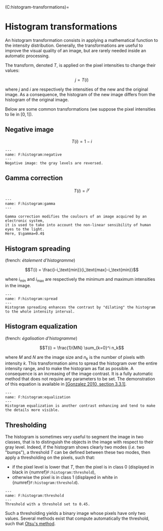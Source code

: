 (C:histogram-transformations)=
# Histogram transformations


An histogram transformation consists in applying a mathematical function to the intensity distribution.
Generally, the transformations are useful to improve the visual quality of an image,
but are rarely needed inside an automatic processing.

The transform, denoted $T$, is applied on the pixel intensities to change their values:

$$j = T(i)$$

where $j$ and $i$ are respectively the intensities of the new and the original image.
As a consequence, the histogram of the new image differs from the histogram of the original image.

Below are some common transformations (we suppose the pixel intensities to lie in $[0,1]$).


## Negative image

$$T(i) = 1-i$$

```{figure} negative.svg
---
name: F:histogram:negative
---
Negative image: the gray levels are reversed.
```

## Gamma correction

$$T(i) = i^\gamma$$

```{figure} gamma.svg
---
name: F:histogram:gamma
---

Gamma correction modifies the coulours of an image acquired by an electronic system,
it is used to take into account the non-linear sensibility of human eyes to the light.
Here, $\gamma=0.4$
```


## Histogram spreading

(french: _étalement d'histogramme_)

$$T(i) = \frac{i-i_\text{min}}{i_\text{max}-i_\text{min}}$$

where $i_\text{min}$ and $i_\text{max}$ are respectively the minimum and maximum intensities in the image.

```{figure} spreading.svg
---
name: F:histogram:spread
---
Histogram spreading enhances the contrast by "dilating" the histogram to the whole intensity interval.
```


## Histogram equalization

(french: _égalisation d'histogramme_)

$$T(i) = \frac{1}{MN} \sum_{k=0}^i n_k$$

where $M$ and $N$ are the image size and $n_k$ is the number of pixels with intensity $k$.
This transformation aims to spread the histogram over the entire intensity range, and to make the histogram as flat as possible.
A consequence is an increasing of the image contrast.
It is a fully automatic method that does not require any parameters to be set.
The demonstration of this equation is available in
[[Gonzalez 2010, section 3.3.1]](B:histogram:Gonzalez2010).

```{figure} equalization.svg
---
name: F:histogram:equalization
---
Histogram equalization is another contrast enhancing and tend to make the details more visible.
```

## Thresholding

The histogram is sometimes very useful to segment the image in two classes,
that is to distinguish the objects in the image with respect to their gray level.
Indeed, if the histogram shows clearly two modes (_i.e._ two "bumps"),
a threshold $T$ can be defined between these two modes, then apply a thresholding on the pixels, such that:
* if the pixel level is lower that $T$, then the pixel is in class 0 (displayed in black in {numref}`F:histogram:threshold`),
* otherwise the pixel is in class 1 (displayed in white in {numref}`F:histogram:threshold`).

```{figure} thresholding.svg
---
name: F:histogram:threshold
---
Threshold with a threshold set to 0.45.
```

Such a thresholding yields a binary image whose pixels have only two values.
Several methods exist that compute automatically the threshold, such that [Otsu's method](segmentation:otsu).